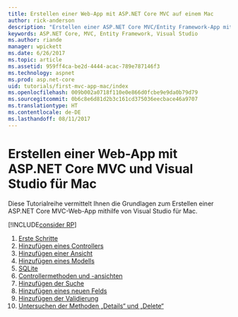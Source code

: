 ```yaml
---
title: Erstellen einer Web-App mit ASP.NET Core MVC auf einem Mac
author: rick-anderson
description: "Erstellen einer ASP.NET Core MVC/Entity Framework-App mit Visual Studio für Mac"
keywords: ASP.NET Core, MVC, Entity Framework, Visual Studio
ms.author: riande
manager: wpickett
ms.date: 6/26/2017
ms.topic: article
ms.assetid: 959ff4ca-be2d-4444-acac-789e787146f3
ms.technology: aspnet
ms.prod: asp.net-core
uid: tutorials/first-mvc-app-mac/index
ms.openlocfilehash: 009b002a0718f110e0e866d0fcbe9e9da0b79d79
ms.sourcegitcommit: 0b6c8e6d81d2b3c161cd375036eecbace46a9707
ms.translationtype: HT
ms.contentlocale: de-DE
ms.lasthandoff: 08/11/2017
---
```

# <a name="create-a-web-app-with-aspnet-core-mvc-using-visual-studio-for-mac"></a>Erstellen einer Web-App mit ASP.NET Core MVC und Visual Studio für Mac

Diese Tutorialreihe vermittelt Ihnen die Grundlagen zum Erstellen einer ASP.NET Core MVC-Web-App mithilfe von Visual Studio für Mac. 

[!INCLUDE[consider RP](../../includes/razor.md)]

1. [Erste Schritte](start-mvc.md)
1. [Hinzufügen eines Controllers](adding-controller.md)
1. [Hinzufügen einer Ansicht](adding-view.md)
1. [Hinzufügen eines Modells](adding-model.md)
1. [SQLite](working-with-sql.md)
1. [Controllermethoden und -ansichten](controller-methods-views.md)
1. [Hinzufügen der Suche](search.md)
1. [Hinzufügen eines neuen Felds](new-field.md)
1. [Hinzufügen der Validierung](validation.md)
1. [Untersuchen der Methoden „Details“ und „Delete“](xref:tutorials/first-mvc-app/details)
